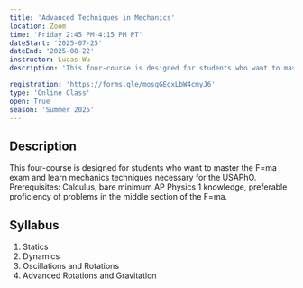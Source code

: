 ```yaml
---
title: 'Advanced Techniques in Mechanics'
location: Zoom
time: 'Friday 2:45 PM-4:15 PM PT' 
dateStart: '2025-07-25'
dateEnd: '2025-08-22'
instructor: Lucas Wu
description: 'This four-course is designed for students who want to master the F=ma exam and learn mechanics techniques necessary for the USAPhO.' 

registration: 'https://forms.gle/mosgGEgxLbW4cmyJ6'
type: 'Online Class'
open: True
season: 'Summer 2025'
---
```


## Description

This four-course is designed for students who want to master the F=ma exam and learn mechanics techniques necessary for the USAPhO. Prerequisites: Calculus, bare minimum AP Physics 1 knowledge, preferable proficiency of problems in the middle section of the F=ma. 


## Syllabus

1.	Statics
2.	Dynamics
3.	Oscillations and Rotations
4.	Advanced Rotations and Gravitation 

